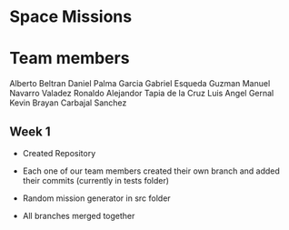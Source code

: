 # Space Missions

# Team members

Alberto Beltran
Daniel Palma Garcia
Gabriel Esqueda Guzman
Manuel Navarro Valadez
Ronaldo Alejandor Tapia de la Cruz
Luis Angel Gernal
Kevin Brayan Carbajal Sanchez

## Week 1

- Created Repository

- Each one of our team members created their own branch
and added their commits (currently in tests folder)

- Random mission generator in src folder

- All branches merged together